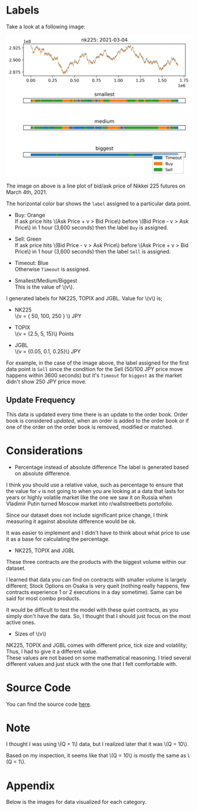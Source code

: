 # Labels

Take a look at a following image:

![images](../../images/pics/nk225_2021-03-04_out.png)

The image on above is a line plot of bid/ask price of Nikkei 225 futures on March 4th, 2021.

The horizontal color bar shows the `label` assigned to a particular data point.

- Buy: Orange  
  If ask price hits \\(Ask Price + v > Bid Price\\) before \\(Bid Price - v > Ask Price\\) in 1 hour (3,600 seconds) then the label `Buy` is assigned. 

- Sell: Green  
  If ask price hits \\(Bid Price - v > Ask Price\\) before \\(Ask Price + v > Bid Price\\) in 1 hour (3,600 seconds) then the label `Sell` is assigned. 

- Timeout: Blue  
  Otherwise `Timeout` is assigned.

- Smallest/Medium/Biggest  
  This is the value of \\(v\\).

I generated labels for NK225, TOPIX and JGBL. Value for \\(v\\) is; 

- NK225  
  \\(v = \{ 50, 100, 250 \} \\) JPY

- TOPIX  
  \\(v = \{2.5, 5, 15\}\\) Points

- JGBL  
  \\(v = \{0.05, 0.1, 0.25\}\\) JPY


For example, in the case of the image above, the label assigned for the first data point is `Sell` since the condition for the Sell (50/100 JPY price move happens within 3600 seconds) but it's `Timeout` for `biggest` as the market didn't show 250 JPY price move.

## Update Frequency

This data is updated every time there is an update to the order book.
Order book is considered *updated*, when an order is added to the order book or if one of the order on the order book is removed, modified or matched.

# Considerations
- Percentage instead of absolute difference
The label is generated based on absolute difference.

I think you should use a relative value, such as percentage to ensure that the value for `v` is not going to  when you are looking at a data that lasts for years or highly volatile market like the one we saw it on Russia when Vladimir Putin turned Moscow market into r/wallstreetbets portofolio.

Since our dataset does not include significant price change, I think measuring it against absolute difference would be ok.

It was easier to implement and I didn't have to think about what price to use it as a base for calculating the percentage.

- NK225, TOPIX and JGBL

These three contracts are the products with the biggest volume within our dataset.  

I learned that data you can find on contracts with smaller volume is largely different; Stock Options on Osaka is very queit (nothing really happens, few contracts experience 1 or 2 executions in a day sometime). Same can be said for most combo products.  

It would be difficult to test the model with these quiet contracts, as you simply don't have the data.
So, I thought that I should just focus on the most active ones.

- Sizes of \\(v\\)

NK225, TOPIX and JGBL comes with different price, tick size and volatility; Thus, I had to give it a different value.  
These values are not based on some mathematical reasoning. I tried several different values and just stuck with the one that I felt comfortable with.


# Source Code

You can find the source code [here](https://github.com/thomas-k-cameron/jpx_mbo_features/src/bin/label_gen.rs).


# Note
I thought I was using \\(Q = 1\\) data, but I realized later that it was \\(Q = 10\\). 

Based on my inspection, it seems like that \\(Q = 10\\) is mostly the same as \\(Q = 1\\).

# Appendix
Below is the images for data visualized for each category.
